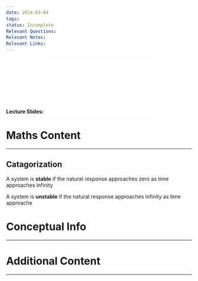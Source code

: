 ```yaml
---
date: 2024-03-04
tags: 
status: Incomplete
Relevant Questions: 
Relevant Notes: 
Relevant Links:
---
```

**Lecture Slides:**
![](Attachments/Nise%20-%20Ch06%20Highlights.pdf)

# Maths Content
---


## Catagorization

A system is **stable** if the natural response approaches zero as time approaches infinity

A system is **unstable** if the natural response approaches infinity as time approache


# Conceptual Info
---



# Additional Content
---
